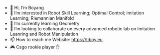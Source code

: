 - 👋 Hi, I’m Boyang
- 👀 I’m interested in Robot Skill Learning; Optimal Control; Imitation Learning; Riemannian Manifold
- 🌱 I’m currently learning Geometry
- 💞️ I’m looking to collaborate on every advanced robotic lab on Imitation Leanring and Robot Manipulation
- 📫 How to reach me Website: https://tiboy.eu
- :video_game: Csgo rookie player :raised_hand:
<!---
TFLQW/TFLQW is a ✨ special ✨ repository because its `README.md` (this file) appears on your GitHub profile.
You can click the Preview link to take a look at your changes.
--->
